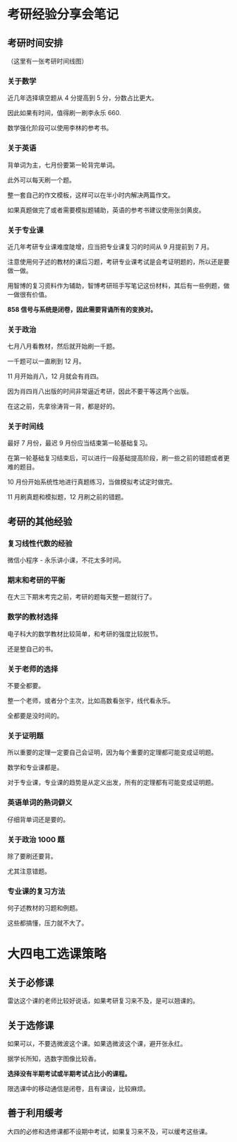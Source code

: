 # 考研经验分享会笔记
## 考研时间安排
（这里有一张考研时间线图）
### 关于数学
近几年选择填空题从 4 分提高到 5 分，分数占比更大。

因此如果有时间，值得刷一刷李永乐 660.

数学强化阶段可以使用李林的参考书。
### 关于英语
背单词为主，七月份要第一轮背完单词。

此外可以每天刷一个题。

整一套自己的作文模板，这样可以在半小时内解决两篇作文。

如果真题做完了或者需要模拟题辅助，英语的参考书建议使用张剑黄皮。
### 关于专业课
近几年考研专业课难度陡增，应当把专业课复习的时间从 9 月提前到 7 月。

注意使用何子述的教材的课后习题，考研专业课考试是会考证明题的，所以还是要做一做。

用智博的复习资料作为辅助，智博考研班手写笔记这份材料，其后有一些例题，做一做很有价值。

**858 信号与系统是闭卷，因此需要背诵所有的变换对。**
### 关于政治
七月八月看教材，然后就开始刷一千题。

一千题可以一直刷到 12 月。

11 月开始肖八，12 月就会有肖四。

因为肖四肖八出版的时间非常逼近考研，因此不要干等这两个出版。

在这之前，先拿徐涛背一背，都是好的。
### 关于时间线
最好 7 月份，最迟 9 月份应当结束第一轮基础复习。

在第一轮基础复习结束后，可以进行一段基础提高阶段，刷一些之前的错题或者更难的题目。

10 月份开始系统性地进行真题练习，当做模拟考试定时做完。

11 月刷真题和模拟题，12 月刷之前的错题。
## 考研的其他经验
### 复习线性代数的经验
微信小程序 - 永乐讲小课，不花太多时间。
### 期末和考研的平衡
在大三下期末考完之前，考研的题每天整一题就行了。
### 数学的教材选择
电子科大的数学教材比较简单，和考研的强度比较脱节。

还是整自己的书。
### 关于老师的选择
不要全都要。

整一个老师，或者分个主次，比如高数看张宇，线代看永乐。

全都要是没时间的。
### 关于证明题
所以重要的定理一定要自己会证明，因为每个重要的定理都可能变成证明题。

数学和专业课都是。

对于专业课，专业课的趋势是从定义出发，所有的定理都有可能变成证明题。
### 英语单词的熟词僻义
仔细背单词还是要的。
### 关于政治 1000 题
除了要刷还要背。

尤其注意错题。
### 专业课的复习方法
何子述教材的习题和例题。

这些都搞懂，压力就不大了。

# 大四电工选课策略
## 关于必修课
雷达这个课的老师比较好说话，如果考研复习来不及，是可以翘课的。
## 关于选修课
如果可以，不要选微波这个课。如果选微波这个课，避开张永红。

据学长所知，选数字图像比较香。

**选择没有半期考试或半期考试占比小的课程。**

限选课中的移动通信是闭卷，且有课设，比较麻烦。
## 善于利用缓考
大四的必修和选修课都不设期中考试，如果复习来不及，可以缓考这些课。
